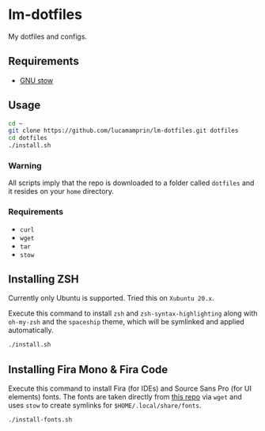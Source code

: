 # lm-dotfiles

My dotfiles and configs.

## Requirements

- [GNU stow](https://www.gnu.org/software/stow/)

## Usage

```sh
cd ~
git clone https://github.com/lucamamprin/lm-dotfiles.git dotfiles
cd dotfiles
./install.sh
```

### Warning

All scripts imply that the repo is downloaded to a folder called `dotfiles` and it resides on your `home` directory.

### Requirements

* `curl`
* `wget`
* `tar`
* `stow`

## Installing ZSH

Currently only Ubuntu is supported. Tried this on `Xubuntu 20.x`.

Execute this command to install `zsh` and ` zsh-syntax-highlighting ` along with `oh-my-zsh` and the `spaceship` theme, which will be symlinked and applied automatically.

```sh
./install.sh
```

## Installing Fira Mono & Fira Code

Execute this command to install Fira (for IDEs) and Source Sans Pro (for UI elements) fonts. The fonts are taken directly from [this repo](https://github.com/google/fonts) via `wget` and uses `stow` to create symlinks for `$HOME/.local/share/fonts`.

```sh
./install-fonts.sh
```
